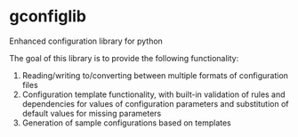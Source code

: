 # gconfiglib
Enhanced configuration library for python

The goal of this library is to provide the following functionality:
1. Reading/writing to/converting between multiple formats of configuration files
2. Configuration template functionality, with built-in validation of rules and dependencies for values of configuration parameters and substitution of default values for missing parameters
3. Generation of sample configurations based on templates
